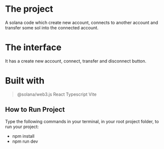# The project
 A solana code which create new account, connects to another account and transfer some sol into the connected account.

# The interface
It has a create new account, connect, transfer and disconnect button.

# Built with 
> @solana/web3.js
> React
> Typescript 
> Vite

## How to Run Project

Type the following commands in your terminal, in your root project folder, to run your project:
- npm install
- npm run dev

